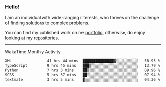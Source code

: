 ### Hello!

I am an individual with wide-ranging interests, who thrives on the challenge of finding solutions to complex problems.

You can find my published work on my [portfolio](https://bumbleboss.xyz/work), otherwise, do enjoy looking at my repositories.

---

WakaTime Monthly Activity

<!--START_SECTION:waka-->

```txt
XML                41 hrs 44 mins  ██████████████▓░░░░░░░░░░   58.95 %
TypeScript         9 hrs 45 mins   ███▒░░░░░░░░░░░░░░░░░░░░░   13.79 %
Python             7 hrs 3 mins    ██▒░░░░░░░░░░░░░░░░░░░░░░   09.96 %
SCSS               5 hrs 37 mins   ██░░░░░░░░░░░░░░░░░░░░░░░   07.94 %
textmate           3 hrs 5 mins    █░░░░░░░░░░░░░░░░░░░░░░░░   04.36 %
```

<!--END_SECTION:waka-->
